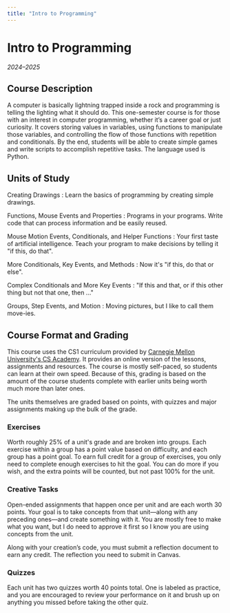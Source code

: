 ```yaml
---
title: "Intro to Programming"
---
```


# Intro to Programming
_2024–2025_

## Course Description

A computer is basically lightning trapped inside a rock and programming is telling the lighting what it should do. This one-semester course is for those with an interest in computer programming, whether it’s a career goal or just curiosity. It covers storing values in variables, using functions to manipulate those variables, and controlling the flow of those functions with repetition and conditionals. By the end, students will be able to create simple games and write scripts to accomplish repetitive tasks. The language used is Python.

## Units of Study

Creating Drawings
: Learn the basics of programming by creating simple drawings.

Functions, Mouse Events and Properties
: Programs in your programs. Write code that can process information and be easily reused.

Mouse Motion Events, Conditionals, and Helper Functions
: Your first taste of artificial intelligence. Teach your program to make decisions by telling it "if this, do that".

More Conditionals, Key Events, and Methods
: Now it's "if this, do that or else".

Complex Conditionals and More Key Events
: "If this and that, or if this other thing but not that one, then ..."

Groups, Step Events, and Motion
: Moving pictures, but I like to call them move-ies.

## Course Format and Grading
This course uses the CS1 curriculum provided by [Carnegie Mellon University's CS Academy](https://academy.cs.cmu.edu). It provides an online version of the lessons, assignments and resources. The course is mostly self-paced, so students can learn at their own speed. Because of this, grading is based on the amount of the course students complete with earlier units being worth much more than later ones.

The units themselves are graded based on points, with quizzes and major assignments making up the bulk of the grade.

### Exercises

Worth roughly 25% of a unit's grade and are broken into groups. Each exercise within a group has a point value based on difficulty, and each group has a point goal. To earn full credit for a group of exercises, you only need to complete enough exercises to hit the goal. You can do more if you wish, and the extra points will be counted, but not past 100% for the unit.

### Creative Tasks

Open-ended assignments that happen once per unit and are each worth 30 points. Your goal is to take concepts from that unit—along with any preceding ones—and create something with it. You are mostly free to make what you want, but I do need to approve it first so I know you are using concepts from the unit.

Along with your creation’s code, you must submit a reflection document to earn any credit. The reflection you need to submit in Canvas.

### Quizzes

Each unit has two quizzes worth 40 points total. One is labeled as practice, and you are encouraged to review your performance on it and brush up on anything you missed before taking the other quiz.
